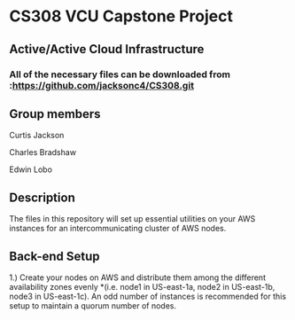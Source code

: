 # CS308 VCU Capstone Project

## Active/Active Cloud Infrastructure 

### All of the necessary files can be downloaded from :https://github.com/jacksonc4/CS308.git

Group members
---
Curtis Jackson 

Charles Bradshaw 

Edwin Lobo

Description
---

The files in this repository will set up essential utilities on your AWS instances for an intercommunicating cluster of AWS nodes. 

Back-end Setup
---

1.) Create your nodes on AWS and distribute them among the different availability zones evenly 
  *(i.e. node1 in US-east-1a, node2 in US-east-1b, node3 in US-east-1c). An odd number of instances is recommended for this setup to maintain a quorum number of nodes.

